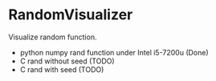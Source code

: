 # RandomVisualizer
Visualize random function.
- python numpy rand function under Intel i5-7200u (Done)
- C rand without seed (TODO)
- C rand with    seed (TODO)


